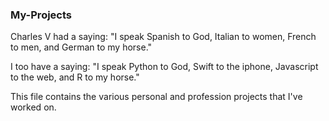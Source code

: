 ### My-Projects

Charles V had a saying: "I speak Spanish to God, Italian to women, French to men, and German to my horse."

I too have a saying: "I speak Python to God, Swift to the iphone, Javascript to the web, and R to my horse."

This file contains the various personal and profession projects that I've worked on.
